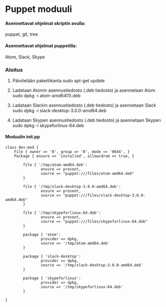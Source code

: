 # Puppet moduuli

#### Asennettavat ohjelmat skriptin avulla:

puppet, git, tree

#### Asennettavat ohjelmat puppetilla:

Atom, Slack, Skype

### Aloitus
1. Päivitetään pakettikanta
	sudo apt-get update

2. Ladataan Atomin asennustiedosto (.deb tiedosto) ja asennetaan Atom
	sudo dpkg -i atom-amd64(1).deb

3. Ladataan Slackin asennustiedosto (.deb tiedosto) ja asennetaan Slack
	sudo dpkg -i slack-desktop-3.0.0-amd64.deb

4. Ladataan Skypen asennustiedosto (.deb tiedosto) ja asennetaan Skypen
	sudo dpkg -i skypeforlinux-64.deb


#### Moduulin init.pp
```
class dev-mod {
	File { owner => '0', group => '0', mode => '0644', }
	Package { ensure => 'installed', allowcdrom => true, }
	
        file { '/tmp/atom-amd64.deb':
                ensure => present,
                source => "puppet:///files/atom-amd64.deb"
        }
        
        file { '/tmp/slack-desktop-3.0.0-amd64.deb':
                ensure => present,
                source => "puppet:///files/slack-desktop-3.0.0-amd64.deb"
        }

        file { '/tmp/skypeforlinux-64.deb':
                ensure => present,
                source => "puppet:///files/skypeforlinux-64.deb"
        }

        package { 'atom':
                provider => dpkg,
                source => '/tmp/atom-amd64.deb'
        }

        package { 'slack-desktop':
                provider => dpkg,
                source => '/tmp/slack-desktop-3.0.0-amd64.deb'
        }

        package { 'skypeforlinux':
                provider => dpkg,
                source => '/tmp/skypeforlinux-64.deb'
        }

}
```
